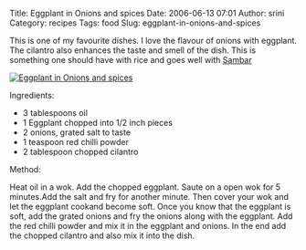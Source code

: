 Title: Eggplant in Onions and spices
Date: 2006-06-13 07:01
Author: srini
Category: recipes
Tags: food
Slug: eggplant-in-onions-and-spices

This is one of my favourite dishes. I
love the flavour of onions with eggplant. The cilantro also enhances the
taste and smell of the dish. This is something one should have with rice
and goes well with [Sambar]({filename}/2006/06/sambar.md)

[![Eggplant in Onions and spices]({filename}/wp-content/uploads/2006/06/Eggplant-in-Onions-and-spices.jpg "Eggplant in Onions and spices")]({filename}/wp-content/uploads/2009/11/Eggplant-in-Onions-and-spices.jpg)  


Ingredients:

-   3 tablespoons oil
-   1 Eggplant chopped into 1/2 inch pieces
-   2 onions, grated salt to taste
-   1 teaspoon red chilli powder
-   2 tablespoon chopped cilantro

Method:

Heat oil in a wok. Add the chopped eggplant. Saute on a open wok for 5
minutes.Add the salt and fry for another minute. Then cover your wok and
let the eggplant cookand become soft. Once you know that the eggplant is
soft, add the grated onions and fry the onions along with the eggplant.
Add the red chilli powder and mix it in the eggplant and onions. In the
end add the chopped cilantro and also mix it into the dish.

